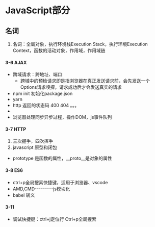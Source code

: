 # JavaScript部分

## 名词
1. 名词：全局对象，执行环境栈Execution Stack，执行环境Execution Context，函数的活动对象，作用域，作用域链

#### 3-6  AJAX
- 跨域请求：跨地址、端口
   + 跨域中的预检请求即是指浏览器在真正发送请求前，会先发送一个Options请求嗅探，请求成功后才会发送真实的请求
- npm init 初始化package.json
- yarn
- http 返回的状态码 400 404 。。。
- 
- 浏览器处理同步异步过程，操作DOM，js事件队列

#### 3-7 HTTP
1. 三次握手，四次挥手
2. javascript 原型和闭包
- prototype 是函数的属性，__proto__是对象的属性

#### 3-8 ES6
- ctrl+p全局搜索快捷键，适用于浏览器、vscode
- AMD,CMD---------js模块化
- babel 转义

#### 3-11 
- 调试快捷键：ctrl+j定位行 Ctrl+p全局搜索
